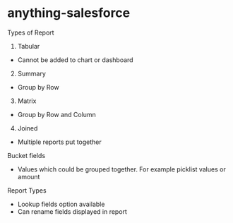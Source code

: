# anything-salesforce
Types of Report
1. Tabular
  -  Cannot be added to chart or dashboard
2. Summary
  -  Group by Row
3. Matrix
  -  Group by Row and Column
4. Joined
  -  Multiple reports put together

Bucket fields
  -  Values which could be grouped together. For example picklist values or amount

Report Types
  -  Lookup fields option available
  -  Can rename fields displayed in report

